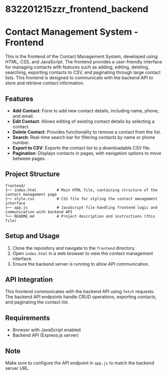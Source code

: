 # 832201215zzr_frontend_backend

# Contact Management System - Frontend

This is the frontend of the Contact Management System, developed using HTML, CSS, and JavaScript. The frontend provides a user-friendly interface for managing contacts with features such as adding, editing, deleting, searching, exporting contacts to CSV, and paginating through large contact lists. This frontend is designed to communicate with the backend API to store and retrieve contact information.

## Features

- **Add Contact**: Form to add new contact details, including name, phone, and email.
- **Edit Contact**: Allows editing of existing contact details by selecting a contact.
- **Delete Contact**: Provides functionality to remove a contact from the list.
- **Search**: Real-time search bar for filtering contacts by name or phone number.
- **Export to CSV**: Exports the contact list to a downloadable CSV file.
- **Pagination**: Displays contacts in pages, with navigation options to move between pages.

## Project Structure

```
frontend/
├── index.html         # Main HTML file, containing structure of the contact management page
├── style.css          # CSS file for styling the contact management interface
├── app.js             # JavaScript file handling frontend logic and communication with backend API
└── README.md          # Project description and instructions (this file)
```

## Setup and Usage

1. Clone the repository and navigate to the `frontend` directory.
2. Open `index.html` in a web browser to view the contact management interface.
3. Ensure the backend server is running to allow API communication.

## API Integration

This frontend communicates with the backend API using `fetch` requests. The backend API endpoints handle CRUD operations, exporting contacts, and paginating the contact list.

## Requirements

- Browser with JavaScript enabled
- Backend API (Express.js server)

## Note

Make sure to configure the API endpoint in `app.js` to match the backend server URL.

